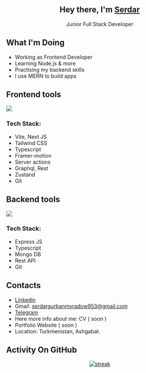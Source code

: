 <h2 align="center">Hey there, I'm <a href="https://github.com/GurbanmyradowSerdar">Serdar</a></h3>
<p align="center">Junior Full Stack Developer</p>

## What I'm Doing

- Working as Frontend Developer
- Learning Node.js & more
- Practising my backend skills
- I use MERN to build apps

## Frontend tools

<p align="left"> <a href="https://github.com/GurbanmyradowSerdar"><img src="https://skillicons.dev/icons?i=nextjs,vite,react,ts,html,css,js,apollo,graphql,materialui,tailwind,firebase,jquery&perline=7"> </a> </p>
<h3 align="left">Tech Stack:</h3>

- Vite, Next JS
- Tailwind CSS
- Typescript
- Framer-motion
- Server actions
- Graphql, Rest
- Zustand
- Git

## Backend tools

<p align="left"> <a href="https://github.com/GurbanmyradowSerdar"><img src="https://skillicons.dev/icons?i=nodejs,express,mongodb,postgres,ts,git,github,postman&perline=4"> </a> </p>
<h3 align="left">Tech Stack:</h3>

- Express JS
- Typescript
- Mongo DB
- Rest API
- Git

## Contacts

- [Linkedin](https://www.linkedin.com/in/serdar-gurbanmyradow-931250295/)
- Gmail: [serdargurbanmyradow953@gmail.com](mailto:serdargurbanmyradow953@gmail.com)
- [Telegram](https://t.me/serdarWeb)
- Here more info about me: CV ( soon )
- Portfolio Website ( soon )
- Location: Turkmenistan, Ashgabat.

## Activity On GitHub

<p align="center">
  <a href="https://github.com/GurbanmyradowSerdar">      
<img title="stats" alt="streak" src="https://github-readme-streak-stats.herokuapp.com/?user=GurbanmyradowSerdar&theme=dark&hide_border=true&stroke=f53b3b"/>
</a> 
</p>

